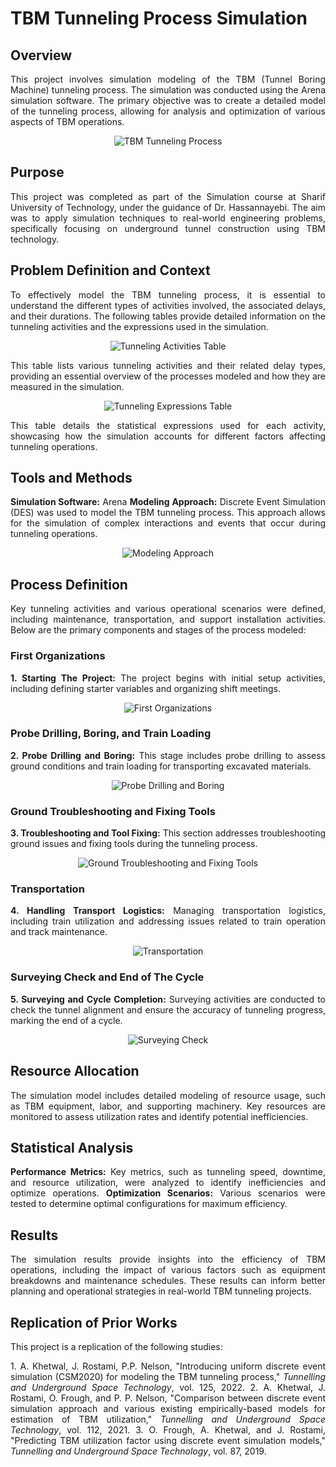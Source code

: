 # TBM Tunneling Process Simulation

## Overview

<p align="justify">
This project involves simulation modeling of the TBM (Tunnel Boring Machine) tunneling process. The simulation was conducted using the Arena simulation software. The primary objective was to create a detailed model of the tunneling process, allowing for analysis and optimization of various aspects of TBM operations.
</p>

<p align="center">
  <img src="./Images/TBMTunnelingProcess.png" alt="TBM Tunneling Process">
</p>

## Purpose

<p align="justify">
This project was completed as part of the Simulation course at Sharif University of Technology, under the guidance of Dr. Hassannayebi. The aim was to apply simulation techniques to real-world engineering problems, specifically focusing on underground tunnel construction using TBM technology.
</p>

## Problem Definition and Context

<p align="justify">
To effectively model the TBM tunneling process, it is essential to understand the different types of activities involved, the associated delays, and their durations. The following tables provide detailed information on the tunneling activities and the expressions used in the simulation.
</p>

<p align="center">
  <img src="./Images/Table1.png" alt="Tunneling Activities Table">
</p>

<p align="justify">
This table lists various tunneling activities and their related delay types, providing an essential overview of the processes modeled and how they are measured in the simulation.
</p>

<p align="center">
  <img src="./Images/Table2.png" alt="Tunneling Expressions Table">
</p>

<p align="justify">
This table details the statistical expressions used for each activity, showcasing how the simulation accounts for different factors affecting tunneling operations.
</p>

## Tools and Methods

<p align="justify">
<strong>Simulation Software:</strong> Arena  
<strong>Modeling Approach:</strong> Discrete Event Simulation (DES) was used to model the TBM tunneling process. This approach allows for the simulation of complex interactions and events that occur during tunneling operations.
</p>

<p align="center">
  <img src="./Images/OverallProcess.png" alt="Modeling Approach">
</p>

## Process Definition

<p align="justify">
Key tunneling activities and various operational scenarios were defined, including maintenance, transportation, and support installation activities. Below are the primary components and stages of the process modeled:
</p>

### First Organizations

<p align="justify">
<strong>1. Starting The Project:</strong>  
The project begins with initial setup activities, including defining starter variables and organizing shift meetings.
</p>

<p align="center">
  <img src="./Images/FirstOrganization.png" alt="First Organizations">
</p>

### Probe Drilling, Boring, and Train Loading

<p align="justify">
<strong>2. Probe Drilling and Boring:</strong>  
This stage includes probe drilling to assess ground conditions and train loading for transporting excavated materials.
</p>

<p align="center">
  <img src="./Images/ProbeDrilling.png" alt="Probe Drilling and Boring">
</p>

### Ground Troubleshooting and Fixing Tools

<p align="justify">
<strong>3. Troubleshooting and Tool Fixing:</strong>  
This section addresses troubleshooting ground issues and fixing tools during the tunneling process.
</p>

<p align="center">
  <img src="./Images/GroundTroubelShooting.png" alt="Ground Troubleshooting and Fixing Tools">
</p>

### Transportation

<p align="justify">
<strong>4. Handling Transport Logistics:</strong>  
Managing transportation logistics, including train utilization and addressing issues related to train operation and track maintenance.
</p>

<p align="center">
  <img src="./Images/Transportation.png" alt="Transportation">
</p>

### Surveying Check and End of The Cycle

<p align="justify">
<strong>5. Surveying and Cycle Completion:</strong>  
Surveying activities are conducted to check the tunnel alignment and ensure the accuracy of tunneling progress, marking the end of a cycle.
</p>

<p align="center">
  <img src="./Images/SurveyingCheck.png" alt="Surveying Check">
</p>

## Resource Allocation

<p align="justify">
The simulation model includes detailed modeling of resource usage, such as TBM equipment, labor, and supporting machinery. Key resources are monitored to assess utilization rates and identify potential inefficiencies.
</p>

## Statistical Analysis

<p align="justify">
<strong>Performance Metrics:</strong> Key metrics, such as tunneling speed, downtime, and resource utilization, were analyzed to identify inefficiencies and optimize operations.  
<strong>Optimization Scenarios:</strong> Various scenarios were tested to determine optimal configurations for maximum efficiency.
</p>

## Results

<p align="justify">
The simulation results provide insights into the efficiency of TBM operations, including the impact of various factors such as equipment breakdowns and maintenance schedules. These results can inform better planning and operational strategies in real-world TBM tunneling projects.
</p>

## Replication of Prior Works

<p align="justify">
This project is a replication of the following studies:
</p>

<p align="justify">
1. A. Khetwal, J. Rostami, P.P. Nelson, "Introducing uniform discrete event simulation (CSM2020) for modeling the TBM tunneling process," <em>Tunnelling and Underground Space Technology</em>, vol. 125, 2022.  
2. A. Khetwal, J. Rostami, O. Frough, and P. P. Nelson, "Comparison between discrete event simulation approach and various existing empirically-based models for estimation of TBM utilization," <em>Tunnelling and Underground Space Technology</em>, vol. 112, 2021.  
3. O. Frough, A. Khetwal, and J. Rostami, "Predicting TBM utilization factor using discrete event simulation models," <em>Tunnelling and Underground Space Technology</em>, vol. 87, 2019.
</p>
